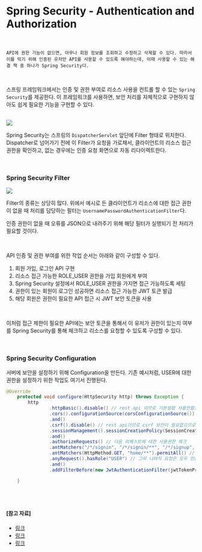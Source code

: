 # Spring Security - Authentication and Authorization

<br>

```
API에 권한 기능이 없으면, 아무나 회원 정보를 조회하고 수정하고 삭제할 수 있다. 따라서 이를 막기 위해 인증된 유저만 API를 사용할 수 있도록 해야하는데, 이때 사용할 수 있는 해결 책 중 하나가 Spring Security다.
```

<br>

스프링 프레임워크에서는 인증 및 권한 부여로 리소스 사용을 컨트롤 할 수 있는 `Spring Security`를 제공한다. 이 프레임워크를 사용하면, 보안 처리를 자체적으로 구현하지 않아도 쉽게 필요한 기능을 구현할 수 있다.

<br>

<img src="https://bravenamme.github.io/files/posts/201908/spring_sec_authentication.png">

<br>

Spring Security는 스프링의 `DispatcherServlet` 앞단에 Filter 형태로 위치한다. Dispatcher로 넘어가기 전에 이 Filter가 요청을 가로채서, 클라이언트의 리소스 접근 권한을 확인하고, 없는 경우에는 인증 요청 화면으로 자동 리다이렉트한다.

<br>

### Spring Security Filter

<img src="https://t1.daumcdn.net/cfile/tistory/993341355B6B2A0A03">

Filter의 종류는 상당히 많다. 위에서 예시로 든 클라이언트가 리소스에 대한 접근 권한이 없을 때 처리를 담당하는 필터는 `UsernamePasswordAuthenticationFilter`다.

인증 권한이 없을 때 오류를 JSON으로 내려주기 위해 해당 필터가 실행되기 전 처리가 필요할 것이다.

<br>

API 인증 및 권한 부여를 위한 작업 순서는 아래와 같이 구성할 수 있다.

1. 회원 가입, 로그인 API 구현
2. 리소스 접근 가능한 ROLE_USER 권한을 가입 회원에게 부여
3. Spring Security 설정에서 ROLE_USER 권한을 가지면 접근 가능하도록 세팅
4. 권한이 있는 회원이 로그인 성공하면 리소스 접근 가능한 JWT 토큰 발급
5. 해당 회원은 권한이 필요한 API 접근 시 JWT 보안 토큰을 사용

<br>

이처럼 접근 제한이 필요한 API에는 보안 토큰을 통해서 이 유저가 권한이 있는지 여부를 Spring Security를 통해 체크하고 리소스를 요청할 수 있도록 구성할 수 있다.

<br>

### Spring Security Configuration

서버에 보안을 설정하기 위해 Configuration을 만든다. 기존 예시처럼, USER에 대한 권한을 설정하기 위한 작업도 여기서 진행된다.

```JAVA
@Override
    protected void configure(HttpSecurity http) throws Exception {
        http
                .httpBasic().disable() // rest api 이므로 기본설정 사용안함. 기본설정은 비인증시 로그인폼 화면으로 리다이렉트
                .cors().configurationSource(corsConfigurationSource())
                .and()
                .csrf().disable() // rest api이므로 csrf 보안이 필요없으므로 disable처리.
                .sessionManagement().sessionCreationPolicy(SessionCreationPolicy.STATELESS) // jwt token으로 인증하므로 세션은 필요없으므로 생성안함.
                .and()
                .authorizeRequests() // 다음 리퀘스트에 대한 사용권한 체크
                .antMatchers("/*/signin", "/*/signin/**", "/*/signup", "/*/signup/**", "/social/**").permitAll() // 가입 및 인증 주소는 누구나 접근가능
                .antMatchers(HttpMethod.GET, "home/**").permitAll() // home으로 시작하는 GET요청 리소스는 누구나 접근가능
                .anyRequest().hasRole("USER") // 그외 나머지 요청은 모두 인증된 회원만 접근 가능
                .and()
                .addFilterBefore(new JwtAuthenticationFilter(jwtTokenProvider), UsernamePasswordAuthenticationFilter.class); // jwt token 필터를 id/password 인증 필터 전에 넣는다

    }
```

<br>

<br>

#### [참고 자료]

- [링크](https://dzone.com/articles/spring-security-authentication)
- [링크](https://daddyprogrammer.org/post/636/springboot2-springsecurity-authentication-authorization/)
- [링크](https://bravenamme.github.io/2019/08/01/spring-security-start/)